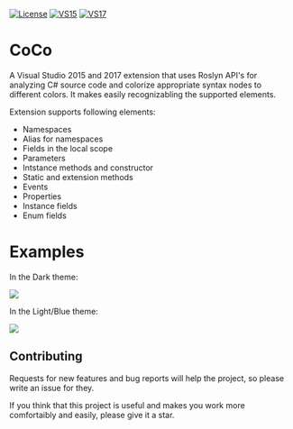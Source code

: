 [![License](https://img.shields.io/github/license/mashape/apistatus.svg)](LICENSE.txt) [![VS15](https://img.shields.io/badge/Visual%20Studio%20Marketplace%20%7C%20VS15-1.0-green.svg)](https://marketplace.visualstudio.com/items?itemName=GeorgeAleksandria.CoCo) [![VS17](https://img.shields.io/badge/Visual%20Studio%20Marketplace%20%7C%20VS17-1.0-green.svg)](https://marketplace.visualstudio.com/items?itemName=GeorgeAleksandria.CoCo-19226)

# CoCo
A Visual Studio 2015 and 2017 extension that uses Roslyn API's for analyzing C# source code
and colorize appropriate syntax nodes to different colors. It makes easily recognizabling the supported elements. 

Extension supports following elements:
* Namespaces
* Alias for namespaces
* Fields in the local scope
* Parameters
* Intstance methods and constructor
* Static and extension methods
* Events
* Properties
* Instance fields
* Enum fields

# Examples

In the Dark theme:

![](https://georgealeksandria.gallerycdn.vsassets.io/extensions/georgealeksandria/coco-19226/1.0/1503867609660/277247/1/DarkExample.PNG)

In the Light/Blue theme:

![](https://georgealeksandria.gallerycdn.vsassets.io/extensions/georgealeksandria/coco-19226/1.0/1503867609660/277248/1/LightExample.PNG)

## Contributing
Requests for new features and bug reports will help the project, so please write an issue for they.

If you think that this project is useful and makes you work more comfortaibly and easily, please give it a star.
